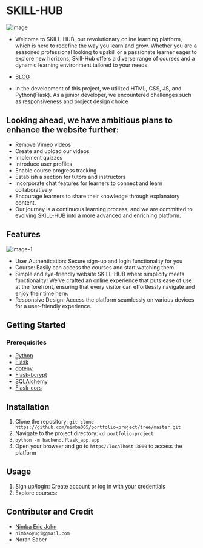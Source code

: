 # SKILL-HUB
![image](https://github.com/nimba005/portfolio-project/assets/105091783/86f39053-417c-432e-ad2f-92173b2d4a9a)


- Welcome to SKILL-HUB, our revolutionary online learning platform, which is here to redefine the way you learn and grow. Whether you are a seasoned professional looking to upskill or a passionate learner eager to explore new horizons, Skill-Hub offers a diverse range of courses and a dynamic learning environment tailored to your needs.
* [BLOG](https://medium.com/@nimbaoyugi/skill-hub-787df49797b7)
- In the development of this project, we utilized HTML, CSS, JS, and Python(Flask). As a junior developer, we encountered challenges such as responsiveness and project design choice
## Looking ahead, we have ambitious plans to enhance the website further:
* Remove Vimeo videos
* Create and upload our videos
* Implement quizzes
* Introduce user profiles
* Enable course progress tracking
* Establish a section for tutors and instructors
* Incorporate chat features for learners to connect and learn collaboratively
* Encourage learners to share their knowledge through explanatory content.
* Our journey is a continuous learning process, and we are committed to evolving SKILL-HUB into a more advanced and enriching platform.
## Features
![image-1](https://github.com/nimba005/portfolio-project/assets/105091783/6a483e55-357d-4790-8f36-d644841ddcdb)

* User Authentication: Secure sign-up and login functionality for you
* Course: Easily can access the courses and start watching them.
* Simple and eye-friendly website SKILL-HUB where simplicity meets functionality! We've crafted an online experience that puts ease of use at the forefront, ensuring that every visitor can effortlessly navigate and enjoy their time here.
* Responsive Design: Access the platform seamlessly on various devices for a user-friendly experience.
## Getting Started
### Prerequisites
* [Python](https://www.python.org/)
* [Flask](https://flask.palletsprojects.com/)
* [dotenv](https://www.npmjs.com/package/dotenv)
* [Flask-bcrypt](https://pypi.org/project/Flask-Bcrypt/)
* [SQLAlchemy](https://www.sqlalchemy.org/)
* [Flask-cors](https://flask-cors.readthedocs.io/en/latest/)
## Installation
1. Clone the repository: `git clone https://github.com/nimba005/portfolio-project/tree/master.git`
2. Navigate to the project directory: `cd portfolio-project`
3. `python -m backend.flask_app.app`
4. Open your browser and go to `https//localhost:3000` to access the platform
## Usage
1. Sign up/login: Create account or log in with your credentials
2. Explore courses:
## Contributer and Credit
* [Nimba Eric John](https://github.com/nimba005)
* `nimbaoyugi@gmail.com`
* Noran Saber
